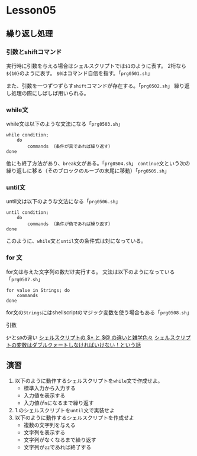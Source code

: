 # Lesson05

## 繰り返し処理

### 引数とshiftコマンド

実行時に引数を与える場合はシェルスクリプトでは`$1`のように表す。
2桁なら`${10}`のように表す。
`$0`はコマンド自信を指す。「`prg0501.sh`」

また、引数を一つずつずらす`shift`コマンドが存在する。「`prg0502.sh`」
繰り返し処理の際にしばしば用いられる。

### while文

while文は以下のような文法になる「`prg0503.sh`」

```shellscript
while condition;
    do
        commands （条件が真であれば繰り返す）
done
```

他にも終了方法があり、`break`文がある。「`prg0504.sh`」
`continue`文という次の繰り返しに移る（そのブロックのループの末尾に移動）「`prg0505.sh`」

### until文

until文は以下のような文法になる「`prg0506.sh`」

```shellscript
until condition;
    do
        commands （条件が偽であれば繰り返す）
done
```

このように、`while`文と`until`文の条件式は対になっている。

### for 文

for文は与えた文字列の数だけ実行する。
文法は以下のようになっている「`prg0507.sh`」

```shellscript
for value in Strings; do
    commands
done
```

for文の`Strings`にはshellscriptのマジック変数を使う場合もある「`prg0508.sh`」

引数

`$*`と`$@`の違い
[シェルスクリプトの $* と $@ の違いと雑学色々](https://qiita.com/ko1nksm/items/98952723d7a71799673c)
[シェルスクリプトの変数はダブルクォートしなければいけない！という話](https://qiita.com/ko1nksm/items/60b67cb24aa4ae634dd5)

## 演習

1. 以下のように動作するシェルスクリプトを`while`文で作成せよ。
   - 標準入力から入力する
   - 入力値を表示する
   - 入力値が`n`になるまで繰り返す
2. 1.のシェルスクリプトを`until`文で実装せよ
3. 以下のように動作するシェルスクリプトを作成せよ
    - 複数の文字列を与える
    - 文字列を表示する
    - 文字列がなくなるまで繰り返す
    - 文字列が`zz`であれば終了する
